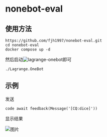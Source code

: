 # nonebot-eval
## 使用方法
```
https://github.com/fjh1997/nonebot-eval.git
cd nonebot-eval
docker compose up -d 
```
然后启动![lagrange-onebot](https://github.com/LagrangeDev/Lagrange.Core)即可
```
./Lagrange.OneBot
```


## 示例
发送
```
code await feedback(Message('[CQ:dice]'))
```
显示结果

![图片](https://github.com/user-attachments/assets/87d30c4b-1357-4ecd-a5e4-436cab3e2752)
